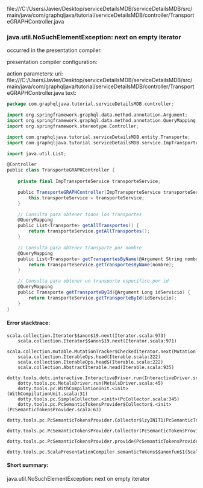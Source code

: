 file:///C:/Users/Javier/Desktop/serviceDetailsMDB/serviceDetailsMDB/src/main/java/com/graphqljava/tutorial/serviceDetailsMDB/controller/TransporteGRAPHController.java
### java.util.NoSuchElementException: next on empty iterator

occurred in the presentation compiler.

presentation compiler configuration:


action parameters:
uri: file:///C:/Users/Javier/Desktop/serviceDetailsMDB/serviceDetailsMDB/src/main/java/com/graphqljava/tutorial/serviceDetailsMDB/controller/TransporteGRAPHController.java
text:
```scala
package com.graphqljava.tutorial.serviceDetailsMDB.controller;

import org.springframework.graphql.data.method.annotation.Argument;
import org.springframework.graphql.data.method.annotation.QueryMapping;
import org.springframework.stereotype.Controller;

import com.graphqljava.tutorial.serviceDetailsMDB.entity.Transporte;
import com.graphqljava.tutorial.serviceDetailsMDB.service.ImpTransporteService;

import java.util.List;

@Controller
public class TransporteGRAPHController {
    
    private final ImpTransporteService transporteService;

    public TransporteGRAPHController(ImpTransporteService transporteService) {
        this.transporteService = transporteService;
    }

    // Consulta para obtener todos los transportes
    @QueryMapping
    public List<Transporte> getAllTransportes() {
        return transporteService.getAllTransportes();
    }

    // Consulta para obtener transporte por nombre
    @QueryMapping
    public List<Transporte> getTransportesByName(@Argument String nombre) {
        return transporteService.getTransportesByName(nombre);
    }

    // Consulta para obtener un transporte específico por id
    @QueryMapping
    public Transporte getTransporteById(@Argument Long idServicio) {
        return transporteService.getTransporteById(idServicio);
    }
}

```



#### Error stacktrace:

```
scala.collection.Iterator$$anon$19.next(Iterator.scala:973)
	scala.collection.Iterator$$anon$19.next(Iterator.scala:971)
	scala.collection.mutable.MutationTracker$CheckedIterator.next(MutationTracker.scala:76)
	scala.collection.IterableOps.head(Iterable.scala:222)
	scala.collection.IterableOps.head$(Iterable.scala:222)
	scala.collection.AbstractIterable.head(Iterable.scala:935)
	dotty.tools.dotc.interactive.InteractiveDriver.run(InteractiveDriver.scala:164)
	dotty.tools.pc.MetalsDriver.run(MetalsDriver.scala:45)
	dotty.tools.pc.WithCompilationUnit.<init>(WithCompilationUnit.scala:31)
	dotty.tools.pc.SimpleCollector.<init>(PcCollector.scala:345)
	dotty.tools.pc.PcSemanticTokensProvider$Collector$.<init>(PcSemanticTokensProvider.scala:63)
	dotty.tools.pc.PcSemanticTokensProvider.Collector$lzyINIT1(PcSemanticTokensProvider.scala:63)
	dotty.tools.pc.PcSemanticTokensProvider.Collector(PcSemanticTokensProvider.scala:63)
	dotty.tools.pc.PcSemanticTokensProvider.provide(PcSemanticTokensProvider.scala:88)
	dotty.tools.pc.ScalaPresentationCompiler.semanticTokens$$anonfun$1(ScalaPresentationCompiler.scala:109)
```
#### Short summary: 

java.util.NoSuchElementException: next on empty iterator